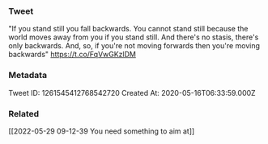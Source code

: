 ### Tweet
"If you stand still you fall backwards. You cannot stand still because the world moves away from you if you stand still. And there's no stasis, there's only backwards. And, so, if you're not moving forwards then you're moving backwards" https://t.co/FqVwGKzlDM

### Metadata
Tweet ID: 1261545412768542720
Created At: 2020-05-16T06:33:59.000Z

### Related
[[2022-05-29 09-12-39 You need something to aim at]]

